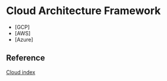 # Cloud Architecture Framework
- [GCP]
- [AWS]
- [Azure]

## Reference
[Cloud index](https://github.com/davidkhala/cloud/blob/main/README.md)
